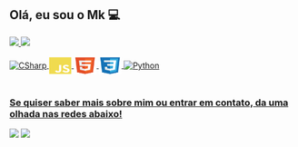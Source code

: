 ## Olá, eu sou o Mk 💻

 <div>
   <a href="https://github.com/MurianKVS">
   <img height="180em" src="https://github-readme-stats.vercel.app/api?username=MurianKVS&show_icons=true&theme=dark&include_all_commits=true&count_private=true"/>
   <img height="180em" src="https://github-readme-stats.vercel.app/api/top-langs/?username=MurianKVS&layout=compact&langs_count=6&theme=dark"/>
</div>
    
<div style="display: inline_block"><br>
  <img align="center" alt=CSharp height="45" width="40" src="https://cdn.jsdelivr.net/gh/devicons/devicon@latest/icons/csharp/csharp-original.svg" />
  <img align="center" alt="Js" height="30" width="40" src="https://raw.githubusercontent.com/devicons/devicon/master/icons/javascript/javascript-plain.svg">
  <img align="center" alt="HTML" height="30" width="40" src="https://raw.githubusercontent.com/devicons/devicon/master/icons/html5/html5-original.svg">
  <img align="center" alt="CSS" height="30" width="40" src="https://raw.githubusercontent.com/devicons/devicon/master/icons/css3/css3-original.svg">
 <img align="center" alt=Python height="45" width="40" src="https://cdn.jsdelivr.net/gh/devicons/devicon@latest/icons/python/python-original.svg" />
</div>
 
<br>
 
### Se quiser saber mais sobre mim ou entrar em contato, da uma olhada nas redes abaixo!
 
<div> 
  <a href = "mailto:kalilmurian@gmail.com"><img src="https://img.shields.io/badge/-Gmail-%23333?style=for-the-badge&logo=gmail&logoColor=white" target="_blank"></a>
  <a href="https://www.linkedin.com/in/murian-kalil-v-silva" target="_blank"><img src="https://img.shields.io/badge/-LinkedIn-%230077B5?style=for-the-badge&logo=linkedin&logoColor=white" target="_blank"></a>
</div>
